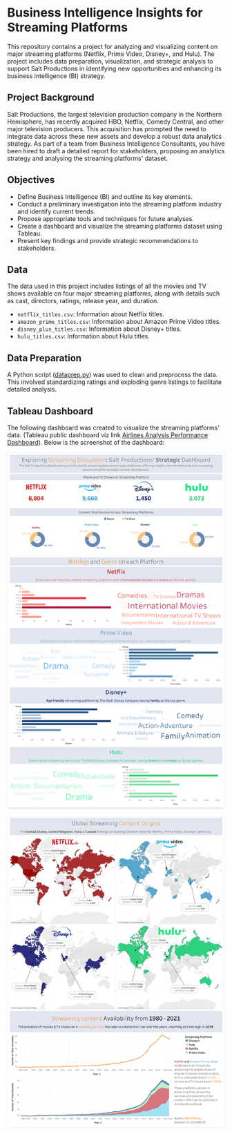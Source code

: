 # Business Intelligence Insights for Streaming Platforms
This repository contains a project for analyzing and visualizing content on major streaming platforms (Netflix, Prime Video, Disney+, and Hulu). The project includes data preparation, visualization, and strategic analysis to support Salt Productions in identifying new opportunities and enhancing its business intelligence (BI) strategy.

## Project Background

Salt Productions, the largest television production company in the Northern Hemisphere, has recently acquired HBO, Netflix, Comedy Central, and other major television producers. This acquisition has prompted the need to integrate data across these new assets and develop a robust data analytics strategy. As part of a team from Business Intelligence Consultants, you have been hired to draft a detailed report for stakeholders, proposing an analytics strategy and analysing the streaming platforms' dataset.

## Objectives

- Define Business Intelligence (BI) and outline its key elements.
- Conduct a preliminary investigation into the streaming platform industry and identify current trends.
- Propose appropriate tools and techniques for future analyses.
- Create a dashboard and visualize the streaming platforms dataset using Tableau.
- Present key findings and provide strategic recommendations to stakeholders.

## Data

The data used in this project includes listings of all the movies and TV shows available on four major streaming platforms, along with details such as cast, directors, ratings, release year, and duration.

- `netflix_titles.csv`: Information about Netflix titles.
- `amazon_prime_titles.csv`: Information about Amazon Prime Video titles.
- `disney_plus_titles.csv`: Information about Disney+ titles.
- `hulu_titles.csv`: Information about Hulu titles.

## Data Preparation

A Python script ([dataprep.py](scripts/dataprep.py)) was used to clean and preprocess the data. This involved standardizing ratings and exploding genre listings to facilitate detailed analysis.


## Tableau Dashboard

The following dashboard was created to visualize the streaming platforms' data. (Tableau public dashboard viz link 
[Airlines Analysis Performance Dashboard](https://public.tableau.com/views/BusinessIntelligenceInsightsforStreamingPlatforms/Dashboard1?:language=en-US&:sid=&:display_count=n&:origin=viz_share_link)). Below is the screenshot of the dashboard:

![alt text][logo1]

[logo1]: dashboard/dashboard1.png "Streaming Platforms Dashboard"

![alt text][logo2]

[logo2]: dashboard/dashboard2.png "Streaming Platforms Dashboard"
